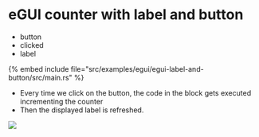 # eGUI counter with label and button

* button
* clicked
* label


{% embed include file="src/examples/egui/egui-label-and-button/src/main.rs" %}

* Every time we click on the button, the code in the block gets executed incrementing the counter
* Then the displayed label is refreshed.

![](examples/egui/egui-label-and-button/screenshot.png)


